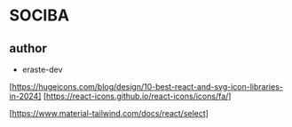 # SOCIBA

## author

-   eraste-dev

[https://hugeicons.com/blog/design/10-best-react-and-svg-icon-libraries-in-2024]
[https://react-icons.github.io/react-icons/icons/fa/]

[https://www.material-tailwind.com/docs/react/select]